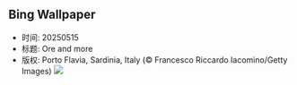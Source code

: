 ## Bing Wallpaper
- 时间: 20250515
- 标题: Ore and more
- 版权: Porto Flavia, Sardinia, Italy (© Francesco Riccardo Iacomino/Getty Images)
![](https://cn.bing.com/th?id=OHR.SardiniaFlavia_EN-US6889153804_UHD.jpg&rf=LaDigue_UHD.jpg&pid=hp&w=3840&h=2160&rs=1&c=4)
